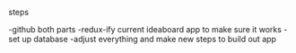 steps


-github both parts
-redux-ify current ideaboard app to make sure it works
-set up database
-adjust everything and make new steps to build out app
